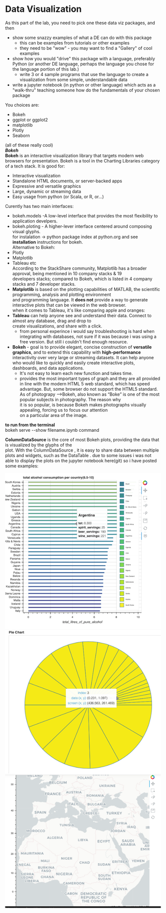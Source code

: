 # Data Visualization

As this part of the lab, you need to pick one these data viz packages, and then

- show some snazzy examples of what a DE can do with this package
  - this can be examples from tutorials or other examples
  - they need to be "wow" - you may want to find a "Gallery" of cool examples
- show how you would "drive" this package with a language, preferably Python (or another DE language, perhaps the language you chose for the language portion of this lab.)
  - write 3 or 4 sample programs that use the language to create a visualization from some simple, understandable data
- write a jupyter notebook (in python or other language) which acts as a "walk-thru" teaching someone how do the fundamentals of your chosen package

You choices are:

- Bokeh 
- ggplot or ggplot2
- matplotlib
- Plotly
- Seaborn

(all of these really cool)<br>
***Bokeh***<br>
__Bokeh__ is an interactive visualization library that targets modern web browsers for presentation. Bokeh is a tool in the Charting Libraries category of a tech stack. It is good for:<br>
- Interactive visualization<br>
- Standalone HTML documents, or server-backed apps<br>
- Expressive and versatile graphics<br>
- Large, dynamic or streaming data<br>
- Easy usage from python (or Scala, or R, or...)




Curently has two main interfaces:<br>
  - bokeh.models -A low-level interface that provides the most flexibility to application develpers.<br>
  - bokeh.ploting - A higher-lever interface centered around composing visual glyphs.<br>
  for instalation -> python package index at python.org and see __installation__ instructions for bokeh.<br>
Alternative to Bokeh:<br>
   - Plotly<br>
   - Matplotlib<br>
   - Tableau etc<br>
According to the StackShare community, Matplotlib has a broader approval, being mentioned in 10 company stacks & 19 <br>developers stacks; compared to Bokeh, which is listed in 4 company stacks and 7 developer stacks.<br>
- __Matplotlib__ is based on the plotting capabilities of MATLAB, the scientific programming, analysis and plotting environment<br> and programming language. It __does not__ provide a way to generate interactive plots that can be viewed in the web browser.<br>
when it comes to Tableau, it's like comparing apple and oranges:<br>
- __Tableau__ can help anyone see and understand their data. Connect to almost any database, drag and drop to<br> create visualizations, and share with a click.<br> 
    - from personal experince i would say troubleshooting is hard when integrating with databases, not sure if it was because i was using a free version. But still i couldn't find enough resource.
- __Bokeh__ - goal is to provide elegant, concise construction of __versatile graphics__, and to extend this capability with __high-performance__ interactivity over very large or streaming datasets. It can help anyone who would like to quickly and easily create interactive plots, dashboards, and data applications.<br>
  - It's not easy to learn each new function and takes time.
  - provides the most important types of graph and they are all provided in line with the modern HTML 5 web standard, which has speed advantage. But, some browser do not support the HTML5 standard.
As of photograpy -->Bokeh, also known as “Boke” is one of the most popular subjects in photography. The reason why<br> it is so popular, is because Bokeh makes photographs visually appealing, forcing us to focus our attention <br>on a particular area of the image.

__to run from the terminal__<br>
bokeh serve --show filename.ipynb command

__ColumnDataSource__  is the core of most Bokeh plots, providing the data that is visualized by the glyphs of the<br> plot. With the ColumnDataSource , it is easy to share data between multiple plots and widgets, such as the DataTable .
due to some issues i was not able to display the plots on the jupyter notebook here(git) so i have posted some examples:

![description_if_image_fails_to_load](bkex.jpg.png)
![description_if_image_fails_to_load](pex.jpg.png)
![description_if_image_fails_to_load](wrdex.jpg.png)
